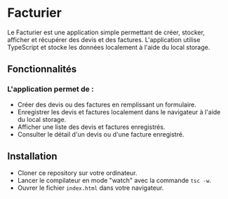 # Facturier

Le Facturier est une application simple permettant de créer, stocker, afficher et récupérer des devis et des factures. 
L'application utilise TypeScript et stocke les données localement à l'aide du local storage.

## Fonctionnalités

### L'application permet de :

* Créer des devis ou des factures en remplissant un formulaire.
* Enregistrer les devis et factures localement dans le navigateur à l'aide du local storage.
* Afficher une liste des devis et factures enregistrés.
* Consulter le détail d'un devis ou d'une facture enregistré.


## Installation

* Cloner ce repository sur votre ordinateur.
* Lancer le compilateur en mode "watch" avec la commande `tsc -w`.
* Ouvrer le fichier `index.html` dans votre navigateur. 
